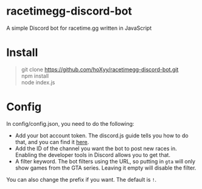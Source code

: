 # racetimegg-discord-bot
A simple Discord bot for racetime.gg written in JavaScript

# Install

> git clone https://github.com/hoXyy/racetimegg-discord-bot.git  
> npm install  
> node index.js

# Config
In config/config.json, you need to do the following:
* Add your bot account token. The discord.js guide tells you how to do that, and you can find it [here](https://discordjs.guide/).
* Add the ID of the channel you want the bot to post new races in. Enabling the developer tools in Discord allows you to get that.
* A filter keyword. The bot filters using the URL, so putting in `gta` will only show games from the GTA series. Leaving it empty will disable the filter.

You can also change the prefix if you want. The default is `!`.


